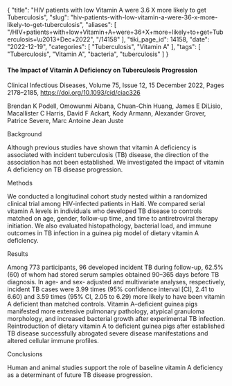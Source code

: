 {
    "title": "HIV patients with low Vitamin A were 3.6 X more likely to get Tuberculosis",
    "slug": "hiv-patients-with-low-vitamin-a-were-36-x-more-likely-to-get-tuberculosis",
    "aliases": [
        "/HIV+patients+with+low+Vitamin+A+were+36+X+more+likely+to+get+Tuberculosis+\u2013+Dec+2022",
        "/14158"
    ],
    "tiki_page_id": 14158,
    "date": "2022-12-19",
    "categories": [
        "Tuberculosis",
        "Vitamin A"
    ],
    "tags": [
        "Tuberculosis",
        "Vitamin A",
        "bacteria",
        "tuberculosis"
    ]
}


#### The Impact of Vitamin A Deficiency on Tuberculosis Progression

Clinical Infectious Diseases, Volume 75, Issue 12, 15 December 2022, Pages 2178–2185, https://doi.org/10.1093/cid/ciac326

Brendan K Podell, Omowunmi Aibana, Chuan-Chin Huang, James E DiLisio, Macallister C Harris, David F Ackart, Kody Armann, Alexander Grover, Patrice Severe, Marc Antoine Jean Juste 

Background

Although previous studies have shown that vitamin A deficiency is associated with incident tuberculosis (TB) disease, the direction of the association has not been established. We investigated the impact of vitamin A deficiency on TB disease progression.

Methods

We conducted a longitudinal cohort study nested within a randomized clinical trial among HIV-infected patients in Haiti. We compared serial vitamin A levels in individuals who developed TB disease to controls matched on age, gender, follow-up time, and time to antiretroviral therapy initiation. We also evaluated histopathology, bacterial load, and immune outcomes in TB infection in a guinea pig model of dietary vitamin A deficiency.

Results

Among 773 participants, 96 developed incident TB during follow-up, 62.5% (60) of whom had stored serum samples obtained 90–365 days before TB diagnosis. In age- and sex- adjusted and multivariate analyses, respectively, incident TB cases were 3.99 times (95% confidence interval <span>[CI]</span>, 2.41 to 6.60) and 3.59 times (95% CI, 2.05 to 6.29) more likely to have been vitamin A deficient than matched controls. Vitamin A–deficient guinea pigs manifested more extensive pulmonary pathology, atypical granuloma morphology, and increased bacterial growth after experimental TB infection. Reintroduction of dietary vitamin A to deficient guinea pigs after established TB disease successfully abrogated severe disease manifestations and altered cellular immune profiles.

Conclusions

Human and animal studies support the role of baseline vitamin A deficiency as a determinant of future TB disease progression.

<!-- ~tc~ (alias(HIV patients with low Vitamin A were 4X more likely to get Tuberculosis – Dec 2022)) ~/tc~ -->